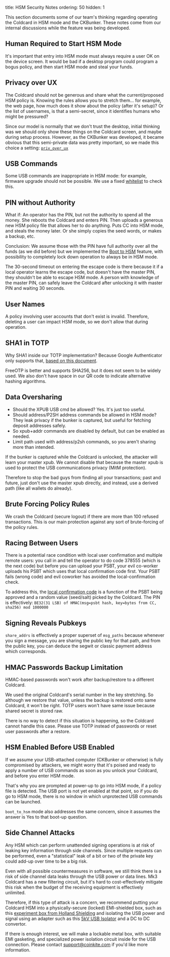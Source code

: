 title: HSM Security Notes
ordering: 50
hidden: 1

This section documents some of our team's thinking regarding operating
the Coldcard in HSM mode and the CKBunker. These notes come from
our internal discussions while the feature was being developed.

## Human Required to Start HSM Mode

It's important that entry into HSM mode must always require a user
OK on the device screen. It would be bad if a desktop program could
program a bogus policy, and then start HSM mode and steal your funds.


## Privacy over UX

The Coldcard should not be generous and share what the current/proposed
HSM policy is. Knowing the rules allows you to stretch them... for
example, the web page, how much does it show about the policy (after
it's setup)? Or the list of usernames, is that a semi-secret, since it
identifies humans who might be pressured?

Since our model is normally that we don't trust the desktop, initial
thinking was we should only show these things on the Coldcard screen,
and maybe during setup process. However, as the CKBunker was
developed, it became obvious that this semi-private data was
pretty important, so we made this choice a setting:
[`priv_over_ux`](rules#privacy-over-ux)

## USB Commands

Some USB commands are inappropriate in HSM mode: for example,
firmware upgrade should not be possible. We use a fixed
[whitelist](protocol) to check this.


## PIN without Authority

What if: An operator has the PIN, but not the authority to spend
all the money. She reboots the Coldcard and enters PIN. Then uploads a
generous new HSM policy file that allows her to do anything. Puts
CC into HSM mode, and steals the money later. Or she simply copies
the seed words, or makes a backup, etc.

Conclusion: We assume those with the PIN have full authority over
all the funds (as we did before) but we implemented the [Boot to HSM](rules)
feature, with possibility to completely lock down operation to always
be in HSM mode.

The 30-second timeout on entering the escape code is there because
it if a local operator learns the escape code, but doesn't have the
master PIN, they shouldn't be able to escape HSM mode. A person
with knowledge of the master PIN, can safely leave the Coldcard
after unlocking it with master PIN and waiting 30 seconds.

## User Names

A policy involving user accounts that don't exist is invalid.
Therefore, deleting a user can impact HSM mode, so we don't allow
that during operation.


## SHA1 in TOTP

Why SHA1 inside our TOTP implementation? Because Google Authenticator
only supports that,
[based on this document](https://github.com/google/google-authenticator/wiki/Key-Uri-Format).

FreeOTP is better and supports SHA256, but it does not seem to be
widely used.  We also don't have space in our QR code to indicate
alternative hashing algorithms.


## Data Oversharing

- Should the XPUB USB cmd be allowed? Yes. It's just too useful.
- Should address/P2SH address commands be allowed in HSM mode? They leak privacy
  if the bunker is captured, but useful for fetching deposit addresses safely.
- So xpub+addr commands are disabled by default, but can be enabled as needed.
- Limit path used with address/p2sh commands, so you aren't sharing more than intended.

If the bunker is captured while the Coldcard is unlocked, the attacker
will learn your master xpub. We cannot disable that because the master xpub
is used to protect the USB communications privacy (MitM protection).

Therefore to stop the bad guys from finding all your transactions;
past and future, just don't use the master xpub directly, and
instead, use a derived path (like all wallets do already). 


## Brute Forcing Policy Rules

We crash the Coldcard (secure logout) if there are more than 100
refused transactions.  This is our main protection against any sort
of brute-forcing of the policy rules.


## Racing Between Users

There is a potential race condition with local user confirmation
and multiple remote users: you call in and tell the operator to do
code 378555 (which is the next code) but before you can upload your
PSBT, your evil co-worker uploads his PSBT which uses that local
confirmation code first. Your PSBT fails (wrong code) and evil
coworker has avoided the local-confirmation check.

To address this, the [local confirmation code](local-codes) is a
function of the PSBT being approved and a random value (seed/salt)
picked by the Coldcard. The PIN is effectively: 
`BE32(31 LSB) of HMAC(msg=psbt hash, key=bytes from CC, sha256) mod 1000000`


## Signing Reveals Pubkeys

`share_addrs` is effectively a proper superset of `msg_paths` because
whenever you sign a message, you are sharing the public key for
that path, and from the public key, you can deduce the segwit or
classic payment address which corresponds.


## HMAC Passwords Backup Limitation

HMAC-based passwords won't work after backup/restore to a different Coldcard.

We used the original Coldcard's serial number in the key stretching.
So although we restore that value, unless the backup is restored
onto same Coldcard, it won't be right.  TOTP users won't have same
issue because shared secret is stored raw.

There is no way to detect if this situation is happening, so the
Coldcard cannot handle this case. Please use TOTP instead of passwords
or reset user passwords after a restore.


## HSM Enabled Before USB Enabled

If we assume your USB-attached computer (CKBunker or otherwise) is
fully compromised by attackers, we might worry that it's poised and ready
to apply a number of USB commands as soon as you unlock your Coldcard,
and before you enter HSM mode.

That's why you are prompted at power-up to go into HSM mode, if a
policy file is detected. The USB port is not yet enabled at that
point, so if you do go to HSM mode, there is no window in which
unprotected USB commands can be launched.

`boot_to_hsm` mode also addresses the same concern, since it assumes
the answer is Yes to that boot-up question.

## Side Channel Attacks

Any HSM which can perform unattended signing operations is at risk
of leaking key information through side channels. Since multiple
requests can be performed, even a "statistical" leak of a bit or two
of the private key could add-up over time to be a big risk.

Even with all possible countermeasures in software, we still think
there is a risk of side channel data leaks through the USB power
or data lines. Mk3 Coldcard has a new filtering circuit, but it's
hard to cost-effectively mitigate this risk when the budget of the
receiving equipment is effectively unlimited.

Therefore, if this type of attack is a concern, we recommend putting your Coldcard HSM
into a physically-secure (locked) EMI-shielded box, such as this
[experiment box from Holland Shielding](https://hollandshielding.com/compact-shielded-experiment-box)
and isolating the USB power and signal using an adapter such as this
[5kV USB Isolator](https://www.usbgear.com/USBG-M4160.html) and a DC to DC convertor.

If there is enough interest, we will make a lockable metal box, with
suitable EMI gasketing, and specialized power isolation circuit inside for
the USB connection. Please contact <support@coinkite.com> if you'd
like more information.

